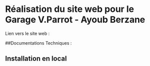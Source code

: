 # Réalisation du site web pour le Garage V.Parrot - Ayoub Berzane

Lien vers le site web :

##Documentations Techniques : 


## Installation en local
